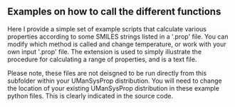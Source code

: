 ## Examples on how to call the different functions

Here I provide a simple set of example scripts that calculate various properties according to some SMILES strings listed in a '.prop' file. You can modify which method is called and change temperature, or work with your own input '.prop' file. The extension is used to simply illustrate the procedure for calculating a range of properties, and is a text file.

Please note, these files are not deisgned to be run directly from this subfolder within your UManSysProp distribution. You will need to change the location of your existing UManSysProp distribution in these example python files. This is clearly indicated in the source code.

